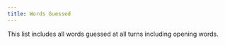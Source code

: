 ```yaml
---
title: Words Guessed
---
```


This list includes all words guessed at all turns including opening words.
